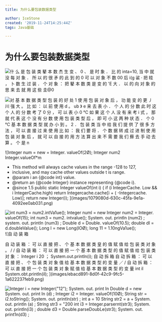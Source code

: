 ```yaml
---
title: 为什么要包装数据类型

author: IceStone
created: '2019-11-24T14:25:44Z'
tags: Java基础

---
```


# 为什么要包装数据类型

![什 么 是 包 装 类 
鼕 本 数 杰 生 变 、 0 、 是 时 象 ． 比 的 inta=10, 当 中 就 没 每 对 象 ． 所 以 的 很 矛 的 
此 到 的 0 可 以 对 象 不 数 00 后 i(g 裟 · 把 眭 ， 卜 数 生 过 装 ． 个 对 象 ： 
把 鼕 本 数 类 是 变 的 'E 大 ． 以 的 向 对 象 的 思 来 去 就 用 这 些 圭@0 ](images/add1ba56-72da-47d3-9de8-893c902f0ed5.png) 

 
![对 基 本 数 据 类 型 包 装 的 好 处 
1 使 用 包 装 对 象 后 ， 功 能 变 的 更 丿 川 强 大 。 
比 如 ： 以 前 使 用 d 。 ub 》 e 来 去 表 小 ． 个 人 的 分 数 
此 时 这 个 人 的 分 数 考 了 0 分 ， 可 以 表 小 0 ℃ 
如 果 这 个 人 没 有 来 考 i 式 ， 那 就 代 表 这 个 没 有 分 数 
使 用 包 装 类 型 后 ， 即 可 小 这 两 种 状 态 ． 个 0 ℃ 
基 本 数 据 类 型 就 办 小 到 。 
2 ． 包 装 类 当 中 给 我 们 提 供 了 很 多 方 法 ， 可 以 直 接 过 来 使 用 
比 如 ： 我 们 要 将 ． 个 数 据 转 成 过 进 制 
使 用 包 装 对 象 后 ， 就 可 以 自 接 的 用 方 法 算 出 来 
不 需 要 我 们 蘚 去 手 动 去 算 。 
个 是 n ](images/ddfbeda2-dac2-4ed8-b5ee-fd6024a413cd.png) 

![Integer num = new 
= Integer. valueOf(2Ø); 
Integer num2 
Integer.valueOf*m 
* This method will always cache values in the range -128 to 127, 
* inclusive, and may cache other values outside t is range. 
* @param i an {@code int} value. 
* @return an {@code Integer} instance representing {@code i}. 
* @since 1.5 
public static Integer valueOf(int i) { 
if (i IntegerCache. Low && i IntegerCache.high) 
return Integercache.cache[i + ( -Integercache. Low)]; 
return new Integer(i); ](images/1079080d-630c-45fa-9e1a-4092ee0ab031.png) 

![int num3 = num2.intVa1ue(); 
Integer numl = new 
Integer num2 = Integer. valueOf(15); 
int num3 = 
num2. intvalue(); 
System. out. println (num2) ; 
system. out. println (num3) ; 
Double d = Double. valueOf(10.5); 
double dl 
= d.doubIeVaIue(); 
Long I = new Long(IOØ); 
long 11 
= 1.10ngVa1ue(); ](images/9cdfc747-b916-4ee0-a82d-61c102671269.png)![自 动 装 箱 

自 动 装 箱 ： 可 以 直 接 把 、 个 基 本 数 据 类 皇 的 值 赋 值 给 包 装 类 对 象 。 
/ / 自 动 装 箱 ： 可 以 直 接 把 一 个 基 本 数 据 类 型 的 值 赋 值 给 包 装 类 对 象 ： 
Integer i 
20 ； 
System.out.println(i); 
自 动 拆 箱 
自 动 拆 箱 ： 可 以 直 接 把 、 个 包 装 类 对 象 值 给 基 本 数 据 类 型 的 变 量 
／ / 自 动 拆 箱 ： 可 以 直 接 把 一 个 包 装 类 对 象 赋 值 给 基 本 数 据 类 型 的 变 量 
int il 
System.obt.println(il); ](images/ebacd891-8d0f-42c9-9fc5-1a622237feb9.png) 

![Integer i = new Integer("12"); 
System. out. print In 
Double d 
= new 
System. out. print In (d) ; 
Integer i2 
= Integer. valueOf(10Ø); 
String str = i2.toString(); 
System. out. println(str) ; 
int a = 10 
String str2 = a + 
System. out. println (a) ; 
String 
str3 = "200 
int i3 
= Integer.parsernt(str3); 
System. out. printIn(i3) ; 
double 
d3 = Double.parseDoubLe(str3); 
System. out. print1n(d3) ; ](images/69e5a399-68bf-429c-94f6-89b1213cee70.png) 

